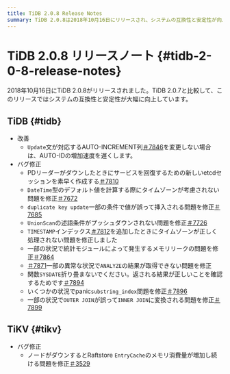 ```yaml
---
title: TiDB 2.0.8 Release Notes
summary: TiDB 2.0.8は2018年10月16日にリリースされ、システムの互換性と安定性が向上しました。このリリースには、TiDBとTiKVの様々なバグ修正が含まれており、AUTO-ID、etcdセッションリカバリ、タイムゾーン処理、メモリリーク、結合変換に関する問題が修正されています。TiKVのバグ修正により、ノードダウン時にRaftstore EntryCacheによるメモリ消費が増加する問題が解決されています。
---
```


# TiDB 2.0.8 リリースノート {#tidb-2-0-8-release-notes}

2018年10月16日にTiDB 2.0.8がリリースされました。TiDB 2.0.7と比較して、このリリースではシステムの互換性と安定性が大幅に向上しています。

## TiDB {#tidb}

-   改善
    -   `Update`文が対応するAUTO-INCREMENT列[＃7846](https://github.com/pingcap/tidb/pull/7846)を変更しない場合は、AUTO-IDの増加速度を遅くします。
-   バグ修正
    -   PDリーダーがダウンしたときにサービスを回復するための新しいetcdセッションを素早く作成する[＃7810](https://github.com/pingcap/tidb/pull/7810)
    -   `DateTime`型のデフォルト値を計算する際にタイムゾーンが考慮されない問題を修正[＃7672](https://github.com/pingcap/tidb/pull/7672)
    -   `duplicate key update`一部の条件で値が誤って挿入される問題を修正[＃7685](https://github.com/pingcap/tidb/pull/7685)
    -   `UnionScan`の述語条件がプッシュダウンされない問題を修正[＃7726](https://github.com/pingcap/tidb/pull/7726)
    -   `TIMESTAMP`インデックス[＃7812](https://github.com/pingcap/tidb/pull/7812)を追加したときにタイムゾーンが正しく処理されない問題を修正しました
    -   一部の状況で統計モジュールによって発生するメモリリークの問題を修正[＃7864](https://github.com/pingcap/tidb/pull/7864)
    -   [＃7871](https://github.com/pingcap/tidb/pull/7871)一部の異常な状況で`ANALYZE`の結果が取得できない問題を修正
    -   関数`SYSDATE`折り畳まないでください。返される結果が正しいことを確認するためです[＃7894](https://github.com/pingcap/tidb/pull/7894)
    -   いくつかの状況でpanic`substring_index`問題を修正[＃7896](https://github.com/pingcap/tidb/pull/7896)
    -   一部の状況で`OUTER JOIN`が誤って`INNER JOIN`に変換される問題を修正[＃7899](https://github.com/pingcap/tidb/pull/7899)

## TiKV {#tikv}

-   バグ修正
    -   ノードがダウンするとRaftstore `EntryCache`のメモリ消費量が増加し続ける問題を修正[＃3529](https://github.com/tikv/tikv/pull/3529)
